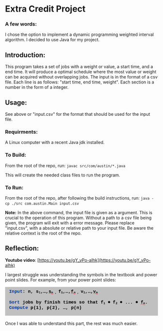 # Extra Credit Project

### A few words:

I chose the option to implement a dynamic programming weighted interval algorithm. I decided to use Java for my project.

## Introduction:

This program takes a set of jobs with a weight or value, a start time, and a end time. It will produce a optimal schedule where the most value or weight can be acquired without overlapping jobs. The input is in the format of a csv file. Each line is as follows: "start time, end time, weight". Each section is a number in the form of a integer.

## Usage:

See above or "input.csv" for the format that should be used for the input file.

### Requirments:

A Linux computer with a recent Java jdk installed.

### To Build:

From the root of the repo, run: `javac src/com/austin/*.java `

This will create the needed class files to run the program.

### To Run:

From the root of the repo, after following the build instructions, run: `java -cp ./src com.austin.Main input.csv`

**Note:** In the above command, the input file is given as a argument. This is crucial to the operation of this program. Without a path to a csv file being given, the program will exit with a error message. Please replace "input.csv", with a absolute or relative path to your input file. Be aware the relative context is the root of the repo.

## Reflection:

**Youtube video**: [https://youtu.be/gY_vPo-aIhk](https://youtu.be/gY_vPo-aIhk)

I largest struggle was understanding the symbols in the textbook and power point slides. For example, from your power point slides:

![exampleDiff](./screenshots/exampleDiff.png)

Once I was able to understand this part, the rest was much easier.